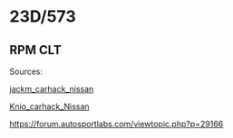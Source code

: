 # 23D/573
## RPM CLT


Sources:

[jackm_carhack_nissan](jackm_carhack_nissan)

[Knio_carhack_Nissan](Knio_carhack_Nissan.md)

https://forum.autosportlabs.com/viewtopic.php?p=29166